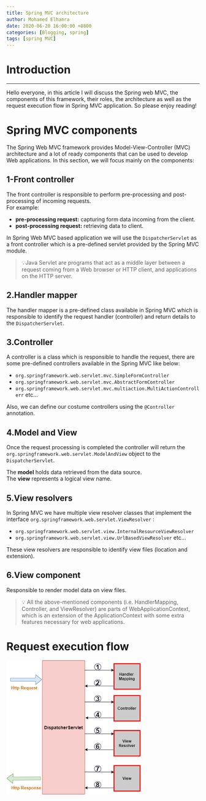 ```yaml
---
title: Spring MVC architecture
author: Mohamed Elhamra
date: 2020-06-20 16:00:00 +0800
categories: [Blogging, spring]
tags: [spring MVC]
---
```


# Introduction 

--------------------------------------

Hello everyone, in this article I will discuss the Spring web MVC, the components of this framework, their roles, the architecture as well as the request execution flow in Spring MVC application.
So please enjoy reading!

# Spring MVC components

The Spring Web MVC framework provides Model-View-Controller (MVC) architecture and a lot of ready components that can be used to develop Web applications.
In this section, we will focus mainly on the components:

## 1-Front controller

The front controller is responsible to perform pre-processing and post-processing of incoming requests.<br />
For example: <br />
* **pre-processing request:** capturing form data incoming from the client.
* **post-processing request:** retrieving data to client.<br />

In Spring Web  MVC based application we will use the `DispatcherServlet` as a front controller which is a pre-defined servlet provided by the Spring MVC module. <br />

>💡Java Servlet are programs that act as a middle layer between a request coming from a Web browser or HTTP client, and applications on the HTTP server.

## 2.Handler mapper

The handler mapper is a pre-defined class available in Spring MVC which is responsible to identify the request handler (controller) and return details to the `DispatcherServlet`.

## 3.Controller
A controller is a class  which is responsible to handle the request, there are some pre-defined controllers available in the Spring MVC like below: <br />
* `org.springframework.web.servlet.mvc.SimpleFormController`
* `org.springframework.web.servlet.mvc.AbstractFormController`
* `org.springframework.web.servlet.mvc.multiaction.MultiActionControllerr` etc...<br />

Also, we can define our costume controllers using the `@Controller` annotation.

## 4.Model and View

Once the request processing is completed the controller will return the `org.springframework.web.servlet.ModelAndView` object to the `DispatcherServlet`.<br />

The **model** holds data retrieved from the data source. <br />
The **view** represents a logical view name.

## 5.View resolvers

In Spring MVC we have multiple view resolver classes that implement the interface `org.springframework.web.servlet.ViewResolver` :<br />
* `org.springframework.web.servlet.view.InternalResourceViewResolver`
* `org.springframework.web.servlet.view.UrlBasedViewResolver` etc...<br />

These view resolvers are responsible to identify view files (location and extension).

## 6.View component

Responsible to render model data on view files.<br />

>💡 All the above-mentioned components (i.e. HandlerMapping, Controller, and ViewResolver) are parts of WebApplicationContext, which is an extension of the ApplicationContext with some extra features necessary for web applications.


# Request execution flow

<img src="/assets/img/sample/request-execution-flow.png" alt="drawing" width="350" height="350"/>


















